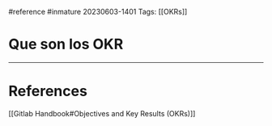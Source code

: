 #reference #inmature
20230603-1401
Tags: [[OKRs]]

# Que son los OKR



___
# References

[[Gitlab Handbook#Objectives and Key Results (OKRs)]]





